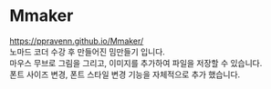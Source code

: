 # Mmaker
https://ppravenn.github.io/Mmaker/
<br>노마드 코더 수강 후 만들어진 밈만들기 입니다.<br>
마우스 무브로 그림을 그리고, 이미지를 추가하여 파일을 저장할 수 있습니다.<br>
폰트 사이즈 변경, 폰트 스타일 변경 기능을 자체적으로 추가 했습니다.
